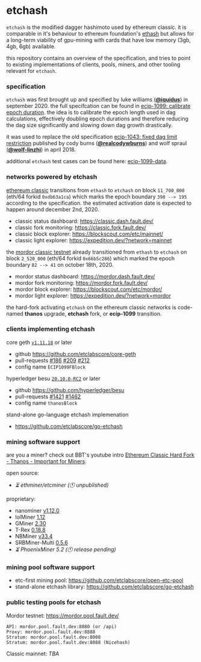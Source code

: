 # etchash
`etchash` is the modified dagger hashimoto used by ethereum classic. it is comparable in it's behaviour to ethereum foundation's [ethash](https://en.wikipedia.org/wiki/Ethash) but allows for a long-term viability of gpu-mining with cards that have low memory (3gb, 4gb, 6gb) available.

this repository contains an overview of the specification, and tries to point to existing implementations of clients, pools, miners, and other tooling relevant for `etchash`.

### specification

`etchash` was first brought up and specified by luke williams (**[@iquidus](https://github.com/iquidus)**) in september 2020. the full specifcation can be found in [ecip-1099: calibrate epoch duration](https://github.com/ethereumclassic/ECIPs/blob/master/_specs/ecip-1099.md). the idea is to calibrate the epoch length used in dag calculations, effectively doubling epoch durations and therefore reducing the dag size significantly and slowing down dag growth drastically.

it was used to replace the old specification [ecip-1043: fixed dag limit restriction](https://github.com/ethereumclassic/ECIPs/blob/master/_specs/ecip-1043.md) published by cody burns (**[@realcodywburns](https://github.com/realcodywburns)**) and wolf spraul (**[@wolf-linzhi](https://github.com/wolf-linzhi)**) in april 2018.

additional `etchash` test cases can be found here: [ecip-1099-data](https://github.com/iquidus/ecip-1099-data).

### networks powered by etchash

[ethereum classic](https://ethereumclassic.org) transitions from `ethash` to `etchash` on block `11_700_000` (eth/64 forkid `0xdb63a1ca`) which marks the epoch boundary `390 --> 195` according to the specification. the estimated activation date is expected to happen around december 2nd, 2020.
* classic status dashboard: https://classic.dash.fault.dev/
* classic fork monitoring: https://classic.fork.fault.dev/
* classic block explorer: https://blockscout.com/etc/mainnet/
* classic light explorer: https://expedition.dev/?network=mainnet

the [mordor classic testnet](https://github.com/eth-classic/mordor) already transitioned from `ethash` to `etchash` on block `2_520_000` (eth/64 forkid `0x66b5c286`) which marked the epoch boundary `82 --> 41` on october 18th, 2020.
* mordor status dashboard: https://mordor.dash.fault.dev/
* mordor fork monitoring: https://mordor.fork.fault.dev/
* mordor block explorer: https://blockscout.com/etc/mordor/
* mordor light explorer: https://expedition.dev/?network=mordor

the hard-fork activating `etchash` on the ethereum classic networks is code-named **thanos** upgrade, **etchash** fork, or **ecip-1099** transition.

### clients implementing etchash

core geth [`v1.11.18`](https://github.com/etclabscore/core-geth/releases/tag/v1.11.18) or later
* github https://github.com/etclabscore/core-geth
* pull-requests [#186](https://github.com/etclabscore/core-geth/pull/186) [#209](https://github.com/etclabscore/core-geth/pull/209) [#212](https://github.com/etclabscore/core-geth/pull/212)
* config name `ECIP1099FBlock`

hyperledger besu [`20.10.0-RC2`](https://github.com/hyperledger/besu/releases/tag/20.10.0-RC2) or later
* github https://github.com/hyperledger/besu
* pull-requests [#1421](https://github.com/hyperledger/besu/pull/1421) [#1462](https://github.com/hyperledger/besu/pull/1462)
* config name `thanosBlock`

stand-alone go-language etchash implemenation
* https://github.com/etclabscore/go-etchash

### mining software support

are you a miner? check out BBT's youtube intro [Ethereum Classic Hard Fork - Thanos - Important for Miners](https://www.youtube.com/watch?v=Yo1zLzhYzv8).

open source:
* _:hourglass_flowing_sand: ethminer/etcminer (:clock11: unpublished)_

proprietary:
* nanominer [v1.12.0](https://github.com/nanopool/nanominer/releases/tag/v1.12.0)
* lolMiner [1.12](https://github.com/Lolliedieb/lolMiner-releases/releases/tag/1.12)
* GMiner [2.30](https://github.com/develsoftware/GMinerRelease/releases/tag/2.30)
* T-Rex [0.18.8](https://github.com/trexminer/T-Rex/releases/tag/0.18.8)
* NBMiner [v33.4](https://github.com/NebuTech/NBMiner/releases/tag/v33.4)
* SRBMiner-Multi [0.5.6](https://github.com/doktor83/SRBMiner-Multi/releases/tag/0.5.6)
* _:hourglass_flowing_sand: PhoenixMiner 5.2 (:clock11: release pending)_

### mining pool software support

* etc-first mining pool: https://github.com/etclabscore/open-etc-pool
* stand-alone etchash library: https://github.com/etclabscore/go-etchash

### public testing pools for etchash

Mordor testnet: https://mordor.pool.fault.dev/

```
API: mordor.pool.fault.dev:8080 (or /api)
Proxy: mordor.pool.fault.dev:8888
Stratum: mordor.pool.fault.dev:8008
Stratum: mordor.pool.fault.dev:8088 (Nicehash)
```

Classic mainnet: _TBA_
